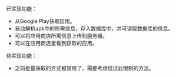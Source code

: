 已实现功能：

- 从Google Play获取应用。
- 自动解析apk中的所需信息，存入数据库中，并可读取数据库的信息。
- 可以将应用商店所需信息上传到服务器。
- 可以在应用商店里看到获取的应用。

待实现功能：

- 之前批量获取的方式被禁用了，需要考虑绕过此限制的方法。